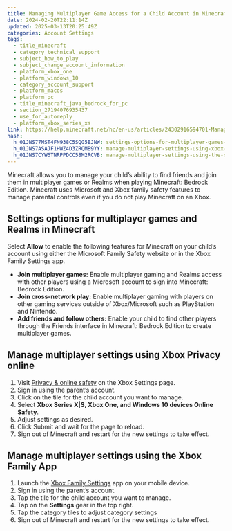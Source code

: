 ```yaml
---
title: Managing Multiplayer Game Access for a Child Account in Minecraft
date: 2024-02-20T22:11:14Z
updated: 2025-03-13T20:25:49Z
categories: Account Settings
tags:
  - title_minecraft
  - category_technical_support
  - subject_how_to_play
  - subject_change_account_information
  - platform_xbox_one
  - platform_windows_10
  - category_account_support
  - platform_macos
  - platform_pc
  - title_minecraft_java_bedrock_for_pc
  - section_27194076935437
  - use_for_autoreply
  - platform_xbox_series_xs
link: https://help.minecraft.net/hc/en-us/articles/24302916594701-Managing-Multiplayer-Game-Access-for-a-Child-Account-in-Minecraft
hash:
  h_01JNS77MST4FN938C5SQG5BJNW: settings-options-for-multiplayer-games-and-realms-in-minecraft
  h_01JNS7ASAJF1HWZ4D3ZRQMB9YY: manage-multiplayer-settings-using-xbox-privacy-online
  h_01JNS7CYW6TNRPPDCC58M2RCVB: manage-multiplayer-settings-using-the-xbox-family-app
---
```


Minecraft allows you to manage your child’s ability to find friends and join them in multiplayer games or Realms when playing Minecraft: Bedrock Edition. Minecraft uses Microsoft and Xbox family safety features to manage parental controls even if you do not play Minecraft on an Xbox.

## Settings options for multiplayer games and Realms in Minecraft

Select **Allow** to enable the following features for Minecraft on your child’s account using either the Microsoft Family Safety website or in the Xbox Family Settings app.

- **Join multiplayer games:** Enable multiplayer gaming and Realms access with other players using a Microsoft account to sign into Minecraft: Bedrock Edition.
- **Join cross-network play:** Enable multiplayer gaming with players on other gaming services outside of Xbox/Microsoft such as PlayStation and Nintendo.
- **Add friends and follow others:** Enable your child to find other players through the Friends interface in Minecraft: Bedrock Edition to create multiplayer games.

## Manage multiplayer settings using Xbox Privacy online

1.  Visit [Privacy & online safety](https://account.xbox.com/en-us/Settings?rtc=1&activetab=main%3aprivacytab) on the Xbox Settings page.
2.  Sign in using the parent’s account.
3.  Click on the tile for the child account you want to manage.
4.  Select **Xbox Series X\|S, Xbox One, and Windows 10 devices Online Safety**.
5.  Adjust settings as desired.
6.  Click Submit and wait for the page to reload.
7.  Sign out of Minecraft and restart for the new settings to take effect. 

## Manage multiplayer settings using the Xbox Family App

1.  Launch the [Xbox Family Settings](https://www.xbox.com/en-US/apps/family-settings-app) app on your mobile device.
2.  Sign in using the parent’s account.
3.  Tap the tile for the child account you want to manage.
4.  Tap on the **Settings** gear in the top right.
5.  Tap the category tiles to adjust category settings
6.  Sign out of Minecraft and restart for the new settings to take effect.
